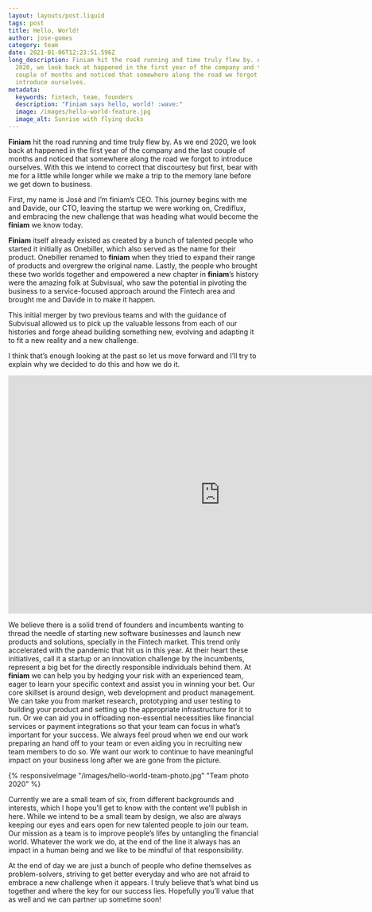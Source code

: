 ```yaml
---
layout: layouts/post.liquid
tags: post
title: Hello, World!
author: jose-gomes
category: team
date: 2021-01-06T12:23:51.596Z
long_description: Finiam hit the road running and time truly flew by. As we end
  2020, we look back at happened in the first year of the company and the last
  couple of months and noticed that somewhere along the road we forgot to
  introduce ourselves.
metadata:
  keywords: fintech, team, founders
  description: "Finiam says hello, world! :wave:"
  image: /images/hello-world-feature.jpg
  image_alt: Sunrise with flying ducks
---
```

**Finiam** hit the road running and time truly flew by. As we end 2020, we look back at happened in the first year of the company and the last couple of months and noticed that somewhere along the road we forgot to introduce ourselves. With this we intend to correct that discourtesy but first, bear with me for a little while longer while we make a trip to the memory lane before we get down to business.

First, my name is José and I’m finiam’s CEO. This journey begins with me and Davide, our CTO, leaving the startup we were working on, Crediflux, and embracing the new challenge that was heading what would become the **finiam** we know today.

**Finiam** itself already existed as created by a bunch of talented people who started it initially as Onebiller, which also served as the name for their product. Onebiller renamed to **finiam** when they tried to expand their range of products and overgrew the original name. Lastly, the people who brought these two worlds together and empowered a new chapter in **finiam**’s history were the amazing folk at Subvisual, who saw the potential in pivoting the business to a service-focused approach around the Fintech area and brought me and Davide in to make it happen.

This initial merger by two previous teams and with the guidance of Subvisual allowed us to pick up the valuable lessons from each of our histories and forge ahead building something new, evolving and adapting it to fit a new reality and a new challenge.

I think that’s enough looking at the past so let us move forward and I’ll try to explain why we decided to do this and how we do it.

<iframe width="852" height="479" src="https://www.youtube.com/embed/DjUMfhT0o64" frameborder="0" allow="accelerometer; autoplay; clipboard-write; encrypted-media; gyroscope; picture-in-picture" allowfullscreen></iframe>

We believe there is a solid trend of founders and incumbents wanting to thread the needle of starting new software businesses and launch new products and solutions, specially in the Fintech market. This trend only accelerated with the pandemic that hit us in this year. At their heart these initiatives, call it a startup or an innovation challenge by the incumbents, represent a big bet for the directly responsible individuals behind them. At **finiam** we can help you by hedging your risk with an experienced team, eager to learn your specific context and assist you in winning your bet. Our core skillset is around design, web development and product management. We can take you from market research, prototyping and user testing to building your product and setting up the appropriate infrastructure for it to run. Or we can aid you in offloading non-essential necessities like financial services or payment integrations so that your team can focus in what’s important for your success. We always feel proud when we end our work preparing an hand off to your team or even aiding you in recruiting new team members to do so. We want our work to continue to have meaningful impact on your business long after we are gone from the picture.

{% responsiveImage "/images/hello-world-team-photo.jpg" "Team photo 2020" %}

Currently we are a small team of six, from different backgrounds and interests, which I hope you’ll get to know with the content we’ll publish in here. While we intend to be a small team by design, we also are always keeping our eyes and ears open for new talented people to join our team. Our mission as a team is to improve people’s lifes by untangling the financial world. Whatever the work we do, at the end of the line it always has an impact in a human being and we like to be mindful of that responsibility.

At the end of day we are just a bunch of people who define themselves as problem-solvers, striving to get better everyday and who are not afraid to embrace a new challenge when it appears. I truly believe that’s what bind us together and where the key for our success lies. Hopefully you’ll value that as well and we can partner up sometime soon!
